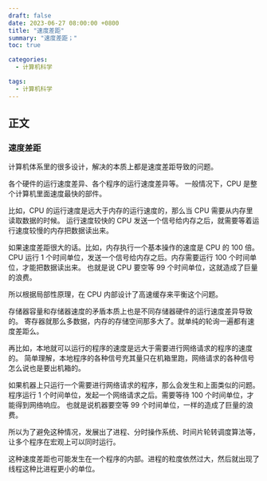 ```yaml
---
draft: false
date: 2023-06-27 08:00:00 +0800
title: "速度差距"
summary: "速度差距；"
toc: true

categories:
  - 计算机科学

tags:
  - 计算机科学
---
```


## 正文

### 速度差距

计算机体系里的很多设计，解决的本质上都是速度差距导致的问题。

各个硬件的运行速度差异、各个程序的运行速度差异等。
一般情况下，CPU 是整个计算机里面速度最快的部件。

比如，CPU 的运行速度是远大于内存的运行速度的，那么当 CPU 需要从内存里读取数据的时候。
运行速度较快的 CPU 发送一个信号给内存之后，就需要等着运行速度较慢的内存把数据读出来。

如果速度差距很大的话。比如，内存执行一个基本操作的速度是 CPU 的 100 倍。
CPU 运行 1 个时间单位，发送一个信号给内存之后。内存需要运行 100 个时间单位，才能把数据读出来。
也就是说 CPU 要空等 99 个时间单位，这就造成了巨量的浪费。

所以根据局部性原理，在 CPU 内部设计了高速缓存来平衡这个问题。

存储器容量和存储器速度的矛盾本质上也是不同存储器硬件的运行速度差异导致的。
寄存器就那么多数据，内存的存储空间那多大了。就单纯的轮询一遍都有速度差距么。

再比如，本地就可以运行的程序的速度是远大于需要进行网络请求的程序的速度的。
简单理解，本地程序的各种信号充其量只在机箱里跑，网络请求的各种信号怎么说也是要出机箱的。

如果机器上只运行一个需要进行网络请求的程序，那么会发生和上面类似的问题。
程序运行 1 个时间单位，发起一个网络请求之后。需要等待 100 个时间单位，才能得到网络响应。
也就是说机器要空等 99 个时间单位，一样的造成了巨量的浪费。

所以为了避免这种情况，发展出了进程、分时操作系统、时间片轮转调度算法等，让多个程序在宏观上可以同时运行。

这种速度差距也可能发生在一个程序的内部。进程的粒度依然过大，然后就出现了线程这种比进程更小的单位。
